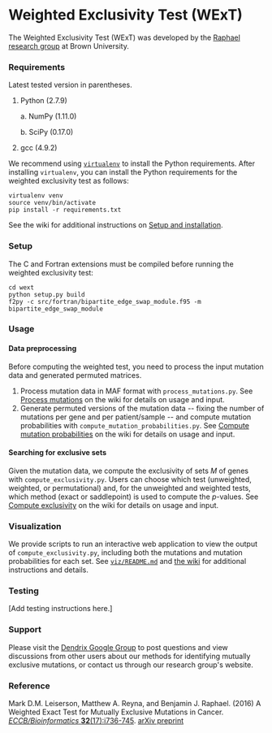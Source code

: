 # Weighted Exclusivity Test (WExT) #

The Weighted Exclusivity Test (WExT) was developed by the [Raphael research group](http://compbio.cs.brown.edu/) at Brown University.

### Requirements ###

Latest tested version in parentheses.

1. Python (2.7.9)

    a. NumPy (1.11.0)

    b. SciPy (0.17.0)

2. gcc (4.9.2)

We recommend using [`virtualenv`](https://virtualenv.pypa.io/en/latest/) to install the Python requirements. After installing `virtualenv`, you can install the Python requirements for the weighted exclusivity test as follows:

    virtualenv venv
    source venv/bin/activate
    pip install -r requirements.txt

See the wiki for additional instructions on [Setup and installation](https://github.com/raphael-group/weighted-exclusivity-test/wiki/Setup-and-installation).

### Setup ###

The C and Fortran extensions must be compiled before running the weighted exclusivity test:

    cd wext
    python setup.py build
    f2py -c src/fortran/bipartite_edge_swap_module.f95 -m bipartite_edge_swap_module

### Usage ###

#### Data preprocessing ####
Before computing the weighted test, you need to process the input mutation data and generated permuted matrices.

1. Process mutation data in MAF format with `process_mutations.py`. See [Process mutations](https://github.com/raphael-group/wext/wiki/Process-mutations) on the wiki for details on usage and input.
2. Generate permuted versions of the mutation data -- fixing the number of mutations per gene and per patient/sample -- and compute mutation probabilities with `compute_mutation_probabilities.py`. See [Compute mutation probabilities](https://github.com/raphael-group/wext/wiki/Compute-mutation-probabilities) on the wiki for details on usage and input.

#### Searching for exclusive sets ####

Given the mutation data, we compute the exclusivity of sets _M_ of genes with `compute_exclusivity.py`. Users can choose which test (unweighted, weighted, or permutational) and, for the unweighted and weighted tests, which method (exact or saddlepoint) is used to compute the _p_-values. See [Compute exclusivity](https://github.com/raphael-group/wext/wiki/Compute-exclusivity) on the wiki for details on usage and input.

### Visualization ###

We provide scripts to run an interactive web application to view the output of `compute_exclusivity.py`, including both the mutations and mutation probabilities for each set. See [`viz/README.md`](https://github.com/raphael-group/wext/blob/master/viz/README.md) and [the wiki](https://github.com/raphael-group/wext/wiki/Visualization) for additional instructions and details.

### Testing ###
[Add testing instructions here.]

### Support ###

Please visit the [Dendrix Google Group](https://groups.google.com/forum/#!forum/dendrix) to post questions and view discussions from other users about our methods for identifying mutually exclusive mutations, or contact us through our research group's website.

### Reference ###

Mark D.M. Leiserson, Matthew A. Reyna, and Benjamin J. Raphael. (2016) A Weighted Exact Test for Mutually Exclusive Mutations in Cancer. [_ECCB/Bioinformatics_ **32**(17):i736-745](https://bioinformatics.oxfordjournals.org/content/32/17/i736.full). [arXiv preprint](http://arxiv.org/abs/1607.02447)
